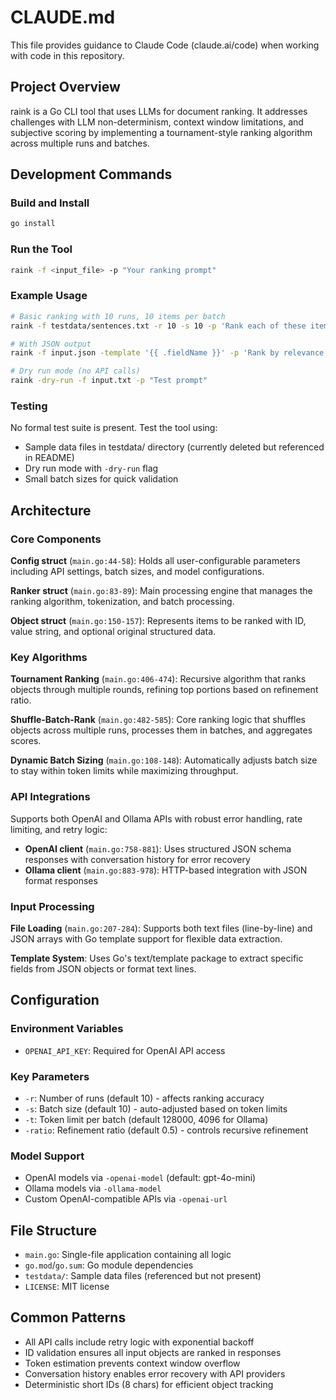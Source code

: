 # CLAUDE.md

This file provides guidance to Claude Code (claude.ai/code) when working with code in this repository.

## Project Overview

raink is a Go CLI tool that uses LLMs for document ranking. It addresses challenges with LLM non-determinism, context window limitations, and subjective scoring by implementing a tournament-style ranking algorithm across multiple runs and batches.

## Development Commands

### Build and Install
```bash
go install
```

### Run the Tool
```bash
raink -f <input_file> -p "Your ranking prompt"
```

### Example Usage
```bash
# Basic ranking with 10 runs, 10 items per batch
raink -f testdata/sentences.txt -r 10 -s 10 -p 'Rank each of these items according to their relevancy to the concept of "time".'

# With JSON output
raink -f input.json -template '{{ .fieldName }}' -p 'Rank by relevance' -o results.json

# Dry run mode (no API calls)
raink -dry-run -f input.txt -p "Test prompt"
```

### Testing
No formal test suite is present. Test the tool using:
- Sample data files in testdata/ directory (currently deleted but referenced in README)
- Dry run mode with `-dry-run` flag
- Small batch sizes for quick validation

## Architecture

### Core Components

**Config struct** (`main.go:44-58`): Holds all user-configurable parameters including API settings, batch sizes, and model configurations.

**Ranker struct** (`main.go:83-89`): Main processing engine that manages the ranking algorithm, tokenization, and batch processing.

**Object struct** (`main.go:150-157`): Represents items to be ranked with ID, value string, and optional original structured data.

### Key Algorithms

**Tournament Ranking** (`main.go:406-474`): Recursive algorithm that ranks objects through multiple rounds, refining top portions based on refinement ratio.

**Shuffle-Batch-Rank** (`main.go:482-585`): Core ranking logic that shuffles objects across multiple runs, processes them in batches, and aggregates scores.

**Dynamic Batch Sizing** (`main.go:108-148`): Automatically adjusts batch size to stay within token limits while maximizing throughput.

### API Integrations

Supports both OpenAI and Ollama APIs with robust error handling, rate limiting, and retry logic:
- **OpenAI client** (`main.go:758-881`): Uses structured JSON schema responses with conversation history for error recovery
- **Ollama client** (`main.go:883-978`): HTTP-based integration with JSON format responses

### Input Processing

**File Loading** (`main.go:207-284`): Supports both text files (line-by-line) and JSON arrays with Go template support for flexible data extraction.

**Template System**: Uses Go's text/template package to extract specific fields from JSON objects or format text lines.

## Configuration

### Environment Variables
- `OPENAI_API_KEY`: Required for OpenAI API access

### Key Parameters
- `-r`: Number of runs (default 10) - affects ranking accuracy
- `-s`: Batch size (default 10) - auto-adjusted based on token limits
- `-t`: Token limit per batch (default 128000, 4096 for Ollama)
- `-ratio`: Refinement ratio (default 0.5) - controls recursive refinement

### Model Support
- OpenAI models via `-openai-model` (default: gpt-4o-mini)
- Ollama models via `-ollama-model` 
- Custom OpenAI-compatible APIs via `-openai-url`

## File Structure

- `main.go`: Single-file application containing all logic
- `go.mod`/`go.sum`: Go module dependencies
- `testdata/`: Sample data files (referenced but not present)
- `LICENSE`: MIT license

## Common Patterns

- All API calls include retry logic with exponential backoff
- ID validation ensures all input objects are ranked in responses
- Token estimation prevents context window overflow
- Conversation history enables error recovery with API providers
- Deterministic short IDs (8 chars) for efficient object tracking